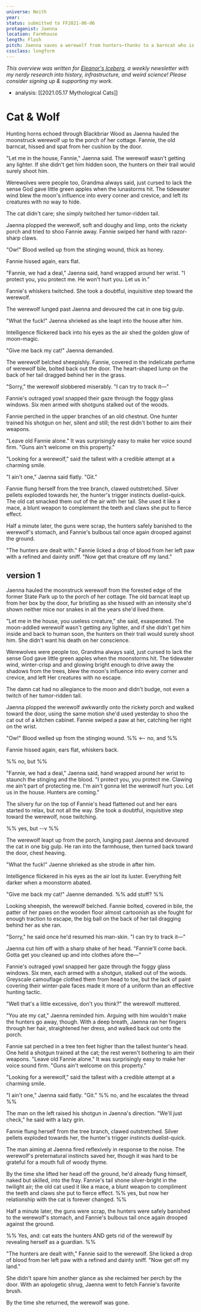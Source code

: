 ```yaml
---
universe: Neith
year: 
status: submitted to FF2021-06-06 
protagonist: Jaenna
location: Farmhouse
length: Flash
pitch: Jaenna saves a werewolf from hunters—thanks to a barncat who is more than she seems. 
cssclass: longform
---
```


<cite>This overview was written for [Eleanor's Iceberg](http://newsletter.eleanorkonik.com/), a weekly newsletter with my nerdy research into history, infrastructure, and weird science! Please consider signing up & supporting my work.</cite>

* analysis: [[2021.05.17 Mythological Cats]]

# Cat & Wolf

Hunting horns echoed through Blackbriar Wood as Jaenna hauled the moonstruck werewolf up to the porch of her cottage. Fannie, the old barncat, hissed and spat from her cushion by the door. 

"Let me in the house, Fannie," Jaenna said. The werewolf wasn't getting any lighter. If she didn't get him hidden soon, the hunters on their trail would surely shoot him.

Werewolves were people too, Grandma always said, just cursed to lack the sense God gave little green apples when the lunastorms hit. The tidewater wind blew the moon's influence into every corner and crevice, and left its creatures with no way to hide. 

The cat didn't care; she simply twitched her tumor-ridden tail. 

Jaenna plopped the werewolf, soft and doughy and limp, onto the rickety porch and tried to shoo Fannie away. Fannie swiped her hand with razor-sharp claws.

"Ow!" Blood welled up from the stinging wound, thick as honey. 

Fannie hissed again, ears flat.  

"Fannie, we had a deal," Jaenna said, hand wrapped around her wrist. "I protect you, you protect me. He won't hurt you. Let us in." 

Fannie's whiskers twitched. She took a doubtful, inquisitive step toward the werewolf. 

The werewolf lunged past Jaenna and devoured the cat in one big gulp.

"What the fuck!" Jaenna shrieked as she leapt into the house after him. 

Intelligence flickered back into his eyes as the air shed the golden glow of moon-magic.

"Give me back my cat!" Jaenna demanded.

The werewolf belched sheepishly. Fannie, covered in the indelicate perfume of werewolf bile, bolted back out the door. The heart-shaped lump on the back of her tail dragged behind her in the grass. 

"Sorry," the werewolf slobbered miserably. "I can try to track it—"

Fannie's outraged yowl snapped their gaze through the foggy glass windows. Six men armed with shotguns stalked out of the woods.

Fannie perched in the upper branches of an old chestnut. One hunter trained his shotgun on her, silent and still; the rest didn't bother to aim their weapons. 

"Leave old Fannie alone." It was surprisingly easy to make her voice sound firm. "Guns ain't welcome on this property." 

"Looking for a werewolf," said the tallest with a credible attempt at a charming smile. 

"I ain't one," Jaenna said flatly. "Git."

Fannie flung herself from the tree branch, clawed outstretched. Silver pellets exploded towards her, the hunter's trigger instincts duelist-quick. The old cat smacked them out of the air with her tail. She used it like a mace, a blunt weapon to complement the teeth and claws she put to fierce effect. 

Half a minute later, the guns were scrap, the hunters safely banished to the werewolf's stomach, and Fannie's bulbous tail once again drooped against the ground. 

"The hunters are dealt with." Fannie licked a drop of blood from her left paw with a refined and dainty sniff. "Now get that creature off my land."


## version 1

Jaenna hauled  <!--who, using an action-->the moonstruck werewolf<!--genre--> from the forested edge of the former State Park up to the porch of her cottage. The old barncat leapt up from her box by the door, fur bristling as she hissed <!--where, using a sensory detail-->with an intensity she'd shown neither mice nor snakes in all the years she'd lived there. 

"Let me in the house, you useless creature," she said, exasperated. The moon-addled werewolf wasn't getting any lighter, and if she didn't get him inside and back to human soon, the hunters on their trail would surely shoot him. <!--goal-->She didn't want his death<!--stakes--> on her conscience. 

Werewolves were people too, Grandma always said, just cursed to lack the sense God gave little green apples when the moonstorms hit. The tidewater wind, winter-crisp and and glowing bright enough to drive away the shadows from the trees, blew the moon's influence into every corner and crevice, and left Her creatures with no escape. 

The damn cat had no allegiance to the moon and didn't budge, not even a twitch of her tumor-ridden tail. <!--obstacle-->

Jaenna plopped the werewolf awkwardly onto the rickety porch and walked toward the door, using the same motion she'd used yesterday to shoo the cat out of a kitchen cabinet. Fannie swiped a paw at her, catching her right on the wrist.

"Ow!" Blood welled up from the stinging wound. %% <-- no, and %%

Fannie hissed again, ears flat, whiskers back. 

%% no, but %%

"Fannie, we had a deal," Jaenna said, hand wrapped around her wrist to staunch the stinging and the blood. "I protect you, you protect me. Clawing me ain't part of protecting me. I'm ain't gonna let the werewolf hurt you. Let us in the house. Hunters are coming." 

The silvery fur on the top of Fannie's head flattened out and her ears started to relax, but not all the way. She took a doubtful, inquisitive step toward the werewolf, nose twitching. 

%% yes, but --v %%

The werewolf leapt up from the porch, lunging past Jaenna and devoured the cat in one big gulp. He ran into the farmhouse, then turned back toward the door, chest heaving. 

"What the fuck!" Jaenne shrieked as she strode in after him. 

Intelligence flickered in his eyes as the air lost its luster. Everything felt darker when a moonstorm abated. 

"Give me back my cat!" Jaenne demanded. %% add stuff? %%

Looking sheepish, the werewolf belched. Fannie bolted, covered in bile, the patter of her paws on the wooden floor almost cartoonish as she fought for enough traction to escape, the big ball on the back of her tail dragging behind her as she ran.  

"Sorry," he said once he'd resumed his man-skin. "I can try to track it—"

Jaenna cut him off with a sharp shake of her head. "Fannie'll come back. Gotta get you cleaned up and into clothes afore the—"

Fannie's outraged yowl snapped her gaze through the foggy glass windows. Six men, each armed with a shotgun, stalked out of the woods. Greyscale camouflage clothed them from head to toe, but the lack of paint covering their winter-pale faces made it more of a uniform than an effective hunting tactic. 

"Well that's a little excessive, don't you think?" the werewolf muttered. 

"You ate my cat," Jaenna reminded him. Arguing with him wouldn't make the hunters go away, though. With a deep breath, Jaenna ran her fingers through her hair, straightened her dress, and walked back out onto the porch. 

Fannie sat perched in a tree ten feet higher than the tallest hunter's head. One held a shotgun trained at the cat; the rest weren't bothering to aim their weapons. "Leave old Fannie alone." It was surprisingly easy to make her voice sound firm. "Guns ain't welcome on this property." 

"Looking for a werewolf," said the tallest with a credible attempt at a charming smile. 

"I ain't one," Jaenna said flatly. "Git." %% no, and he escalates the thread %%

The man on the left raised his shotgun in Jaenna's direction. "We'll just check," he said with a lazy grin. 

Fannie flung herself from the tree branch, clawed outstretched. Silver pellets exploded towards her, the hunter's trigger instincts duelist-quick.

The man aiming at Jaenna fired reflexively in response to the noise. The werewolf's preternatural instincts saved her, though it was hard to be grateful for a mouth full of woody thyme. 

By the time she lifted her head off the ground, he'd already flung himself, naked but skilled, into the fray. Fannie's tail shone silver-bright in the twilight air; the old cat used it like a mace, a blunt weapon to compliment the teeth and claws she put to fierce effect. %% yes, but now her relationship with the cat is forever changed. %%

Half a minute later, the guns were scrap, the hunters were safely banished to the werewolf's stomach, and Fannie's bulbous tail once again drooped against the ground. 

%% Yes, and: cat eats the hunters AND gets rid of the werewolf by revealing herself as a guardian. %%

"The hunters are dealt with," Fannie said to the werewolf. She licked a drop of blood from her left paw with a refined and dainty sniff. "Now get off my land." 

She didn't spare him another glance as she reclaimed her perch by the door. With an apologetic shrug, Jaenna went to fetch Fannie's favorite brush. 

By the time she returned, the werewolf was gone. 